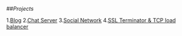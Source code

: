 ##_Projects_

1.[Blog](1-blog.md)
2.[Chat Server](2-chat-server.md)
3.[Social Network](3-social-network.md)
4.[SSL Terminator & TCP load balancer](4-ssl-tcp.md)
